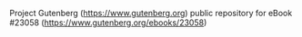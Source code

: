 Project Gutenberg (https://www.gutenberg.org) public repository for eBook #23058 (https://www.gutenberg.org/ebooks/23058)
